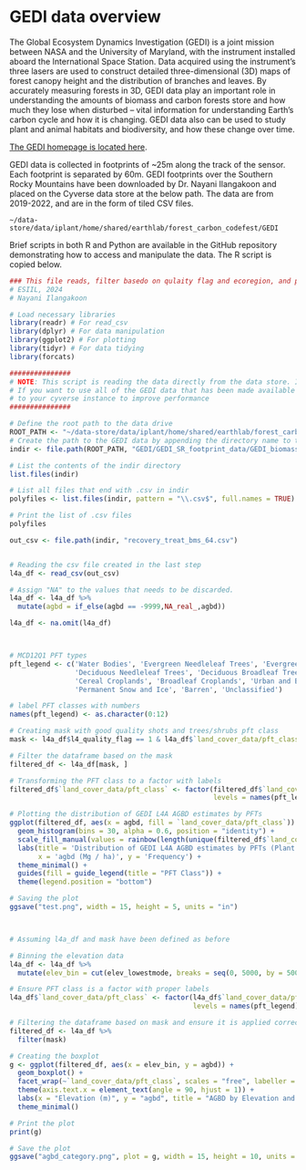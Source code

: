 # GEDI data overview

The Global Ecosystem Dynamics Investigation (GEDI) is a joint mission between NASA and the University of Maryland, with the instrument installed aboard the International Space Station. Data acquired using the instrument’s three lasers are used to construct detailed three-dimensional (3D) maps of forest canopy height and the distribution of branches and leaves. By accurately measuring forests in 3D, GEDI data play an important role in understanding the amounts of biomass and carbon forests store and how much they lose when disturbed – vital information for understanding Earth’s carbon cycle and how it is changing. GEDI data also can be used to study plant and animal habitats and biodiversity, and how these change over time.

[The GEDI homepage is located here](https://gedi.umd.edu/).

GEDI data is collected in footprints of ~25m along the track of the sensor. Each footprint is separated by 60m. GEDI footprints over the Southern Rocky Mountains have been downloaded by Dr. Nayani Ilangakoon and placed on the Cyverse data store at the below path. The data are from 2019-2022, and are in the form of tiled CSV files.

```
~/data-store/data/iplant/home/shared/earthlab/forest_carbon_codefest/GEDI
```

Brief scripts in both R and Python are available in the GitHub repository demonstrating how to access and manipulate the data. The R script is copied below.

``` r
### This file reads, filter basedo on qulaity flag and ecoregion, and plots GEDI biomass data in csv format.
# ESIIL, 2024
# Nayani Ilangakoon

# Load necessary libraries
library(readr) # For read_csv
library(dplyr) # For data manipulation
library(ggplot2) # For plotting
library(tidyr) # For data tidying
library(forcats)

###############
# NOTE: This script is reading the data directly from the data store. It is only actually opening and processing a single csv
# If you want to use all of the GEDI data that has been made available for your use, you will want to move it
# to your cyverse instance to improve performance
###############

# Define the root path to the data drive
ROOT_PATH <- "~/data-store/data/iplant/home/shared/earthlab/forest_carbon_codefest"
# Create the path to the GEDI data by appending the directory name to the root path
indir <- file.path(ROOT_PATH, "GEDI/GEDI_SR_footprint_data/GEDI_biomass_SR")

# List the contents of the indir directory
list.files(indir)

# List all files that end with .csv in indir
polyfiles <- list.files(indir, pattern = "\\.csv$", full.names = TRUE)

# Print the list of .csv files
polyfiles

out_csv <- file.path(indir, "recovery_treat_bms_64.csv")


# Reading the csv file created in the last step
l4a_df <- read_csv(out_csv)

# Assign "NA" to the values that needs to be discarded.
l4a_df <- l4a_df %>%
  mutate(agbd = if_else(agbd == -9999,NA_real_,agbd))

l4a_df <- na.omit(l4a_df)



# MCD12Q1 PFT types
pft_legend <- c('Water Bodies', 'Evergreen Needleleaf Trees', 'Evergreen Broadleaf Trees', 
                'Deciduous Needleleaf Trees', 'Deciduous Broadleaf Trees', 'Shrub', 'Grass',
                'Cereal Croplands', 'Broadleaf Croplands', 'Urban and Built-up Lands', 
                'Permanent Snow and Ice', 'Barren', 'Unclassified')

# label PFT classes with numbers
names(pft_legend) <- as.character(0:12)

# Creating mask with good quality shots and trees/shrubs pft class
mask <- l4a_df$l4_quality_flag == 1 & l4a_df$`land_cover_data/pft_class` <= 5

# Filter the dataframe based on the mask
filtered_df <- l4a_df[mask, ]

# Transforming the PFT class to a factor with labels
filtered_df$`land_cover_data/pft_class` <- factor(filtered_df$`land_cover_data/pft_class`, 
                                                  levels = names(pft_legend), labels = pft_legend)

# Plotting the distribution of GEDI L4A AGBD estimates by PFTs
ggplot(filtered_df, aes(x = agbd, fill = `land_cover_data/pft_class`)) +
  geom_histogram(bins = 30, alpha = 0.6, position = "identity") +
  scale_fill_manual(values = rainbow(length(unique(filtered_df$`land_cover_data/pft_class`)))) +
  labs(title = 'Distribution of GEDI L4A AGBD estimates by PFTs (Plant Functional Types) in ACA in 2020',
       x = 'agbd (Mg / ha)', y = 'Frequency') +
  theme_minimal() +
  guides(fill = guide_legend(title = "PFT Class")) +
  theme(legend.position = "bottom")

# Saving the plot
ggsave("test.png", width = 15, height = 5, units = "in")



# Assuming l4a_df and mask have been defined as before

# Binning the elevation data
l4a_df <- l4a_df %>%
  mutate(elev_bin = cut(elev_lowestmode, breaks = seq(0, 5000, by = 500)))

# Ensure PFT class is a factor with proper labels
l4a_df$`land_cover_data/pft_class` <- factor(l4a_df$`land_cover_data/pft_class`, 
                                             levels = names(pft_legend), labels = pft_legend)

# Filtering the dataframe based on mask and ensure it is applied correctly
filtered_df <- l4a_df %>%
  filter(mask)

# Creating the boxplot
g <- ggplot(filtered_df, aes(x = elev_bin, y = agbd)) +
  geom_boxplot() +
  facet_wrap(~`land_cover_data/pft_class`, scales = "free", labeller = labeller(`land_cover_data/pft_class` = as_labeller(pft_legend))) +
  theme(axis.text.x = element_text(angle = 90, hjust = 1)) +
  labs(x = "Elevation (m)", y = "agbd", title = "AGBD by Elevation and PFT Class") +
  theme_minimal()

# Print the plot
print(g)

# Save the plot
ggsave("agbd_category.png", plot = g, width = 15, height = 10, units = "in")

```